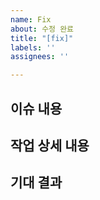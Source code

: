 ```yaml
---
name: Fix
about: 수정 완료
title: "[fix]"
labels: ''
assignees: ''

---
```


## 이슈 내용

## 작업 상세 내용

## 기대 결과
